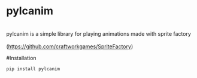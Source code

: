# pylcanim

<br>pylcanim is a simple library for playing animations made with sprite factory</br>
<br>(https://github.com/craftworkgames/SpriteFactory)</br>

#Installation

```
pip install pylcanim
```
